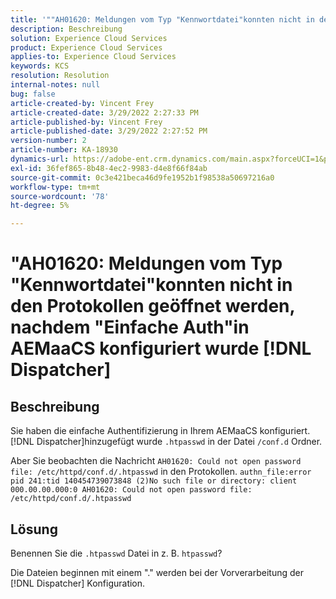 ```yaml
---
title: '""AH01620: Meldungen vom Typ "Kennwortdatei"konnten nicht in den Protokollen geöffnet werden, nachdem "Einfache Auth"in AEMaaCS konfiguriert wurde [!DNL Dispatcher]'''
description: Beschreibung
solution: Experience Cloud Services
product: Experience Cloud Services
applies-to: Experience Cloud Services
keywords: KCS
resolution: Resolution
internal-notes: null
bug: false
article-created-by: Vincent Frey
article-created-date: 3/29/2022 2:27:33 PM
article-published-by: Vincent Frey
article-published-date: 3/29/2022 2:27:52 PM
version-number: 2
article-number: KA-18930
dynamics-url: https://adobe-ent.crm.dynamics.com/main.aspx?forceUCI=1&pagetype=entityrecord&etn=knowledgearticle&id=c1bbaa5b-6caf-ec11-9840-0022480bd820
exl-id: 36fef865-8b48-4ec2-9983-d4e8f66f84ab
source-git-commit: 0c3e421beca46d9fe1952b1f98538a50697216a0
workflow-type: tm+mt
source-wordcount: '78'
ht-degree: 5%

---
```


# &quot;AH01620: Meldungen vom Typ &quot;Kennwortdatei&quot;konnten nicht in den Protokollen geöffnet werden, nachdem &quot;Einfache Auth&quot;in AEMaaCS konfiguriert wurde [!DNL Dispatcher]

## Beschreibung


Sie haben die einfache Authentifizierung in Ihrem AEMaaCS konfiguriert. [!DNL Dispatcher]hinzugefügt wurde `.htpasswd` in der Datei `/conf.d` Ordner.

Aber Sie beobachten die Nachricht `AH01620: Could not open password file: /etc/httpd/conf.d/.htpasswd` in den Protokollen.
`authn_file:error pid 241:tid 140454739073848 (2)No such file or directory: client 000.00.00.000:0 AH01620: Could not open password file: /etc/httpd/conf.d/.htpasswd`

## Lösung


Benennen Sie die `.htpasswd` Datei in z. B. `htpasswd`?

Die Dateien beginnen mit einem &quot;.&quot; werden bei der Vorverarbeitung der [!DNL Dispatcher] Konfiguration.
